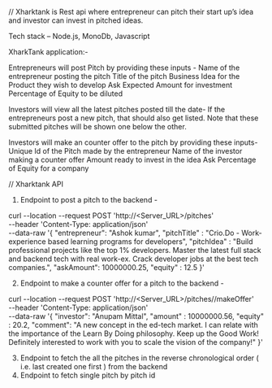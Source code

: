﻿// Xharktank is Rest api where entrepreneur can pitch their start up’s idea and investor can invest in pitched ideas.



Tech stack – Node.js, MonoDb, Javascript

XharkTank application:-

Entrepreneurs will post Pitch by providing these inputs -
  Name of the entrepreneur posting the pitch
  Title of the pitch
  Business Idea for the Product they wish to develop
  Ask Expected Amount for investment
  Percentage of Equity to be diluted

Investors will view all the latest pitches posted till the date-
  If the entrepreneurs post a new pitch, that should also get listed. Note that these submitted pitches will be shown one below the other.
  
Investors will make an counter offer to the pitch by providing these inputs-
  Unique Id of the Pitch made by the entrepreneur
  Name of the investor making a counter offer
  Amount ready to invest in the idea
  Ask Percentage of Equity for a company


// Xharktank API

1. Endpoint to post a pitch to the backend -  

curl --location --request POST 'http://<Server_URL>/pitches' \
--header 'Content-Type: application/json' \
--data-raw '{
"entrepreneur": "Ashok kumar",
"pitchTitle" : "Crio.Do - Work-experience based learning programs for developers",
"pitchIdea" : "Build professional projects like the top 1% developers. Master the latest full stack and backend tech with real work-ex. Crack developer jobs at the best tech companies.",
"askAmount": 10000000.25,
"equity" : 12.5
}'

2. Endpoint to make a counter offer for a pitch to the backend - 
  
curl --location --request POST 'http://<Server_URL>/pitches/<pitchId>/makeOffer' \
--header 'Content-Type: application/json' \
--data-raw '{
"investor": "Anupam Mittal",
"amount" : 10000000.56,
"equity" : 20.2,
"comment": "A new concept in the ed-tech market. I can relate with the importance of the Learn By Doing philosophy. Keep up the Good Work! Definitely interested to work with you to scale the vision of the company!"
}'

3. Endpoint to fetch the all the pitches in the reverse chronological order ( i.e. last created one first ) from the backend 
4. Endpoint to fetch single pitch by pitch id
  



